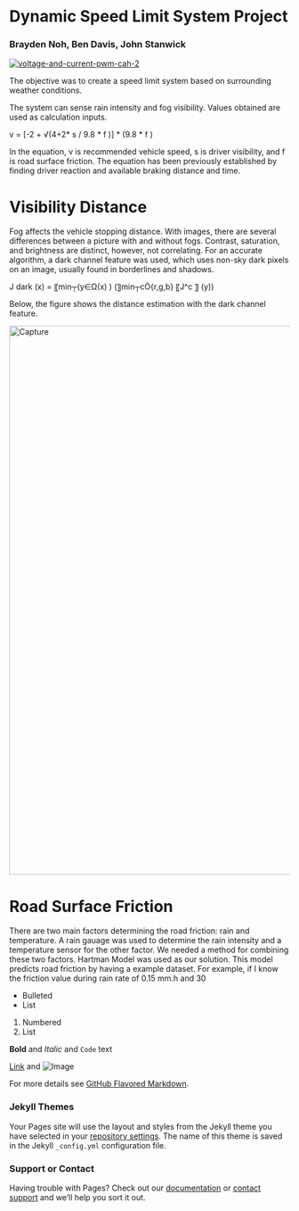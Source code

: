 # Dynamic Speed Limit System Project
### Brayden Noh, Ben Davis, John Stanwick


<a href="https://ibb.co/z5jF1cZ"><img src="https://i.ibb.co/SxWc2TB/voltage-and-current-pwm-cah-2.jpg" alt="voltage-and-current-pwm-cah-2" border="0"></a>

The objective was to create a speed limit system based on surrounding weather conditions. 

The system can sense rain intensity and fog visibility. Values obtained are used as calculation inputs. 

v = [-2 + √(4+2* s / 9.8 * f )] * (9.8 * f ) 

In the equation, v is recommended vehicle speed, s is driver visibility, and f is road surface friction. The equation has been previously established by finding driver reaction and available braking distance and time. 

# Visibility Distance

Fog affects the vehicle stopping distance. With images, there are several differences between a picture with and without fogs. Contrast, saturation, and brightness are distinct, however, not correlating. For an accurate algorithm, a dark channel feature was used, which uses non-sky dark pixels on an image, usually found in borderlines and shadows.

J dark (x) = 〖min┬(y∈Ω(x) ) (〗⁡min┬cÒ{r,g,b} ⁡〖J^c 〗  (y))	

Below, the figure shows the distance estimation with the dark channel feature. 

<img width="984" alt="Capture" src="https://user-images.githubusercontent.com/67966231/87812593-0f589f00-c826-11ea-820c-242922b97fb6.PNG">

# Road Surface Friction

There are two main factors determining the road friction: rain and temperature. A rain gauage was used to determine the rain intensity and a temperature sensor for the other factor. We needed a method for combining these two factors. Hartman Model was used as our solution. This model  predicts road friction by having a example dataset. For example, if I know the friction value during rain rate of 0.15 mm.h and 30


- Bulleted
- List

1. Numbered
2. List

**Bold** and _Italic_ and `Code` text

[Link](url) and ![Image](src)


For more details see [GitHub Flavored Markdown](https://guides.github.com/features/mastering-markdown/).

### Jekyll Themes

Your Pages site will use the layout and styles from the Jekyll theme you have selected in your [repository settings](https://github.com/braydennoh/dynamicspeedlimit/settings). The name of this theme is saved in the Jekyll `_config.yml` configuration file.

### Support or Contact

Having trouble with Pages? Check out our [documentation](https://help.github.com/categories/github-pages-basics/) or [contact support](https://github.com/contact) and we’ll help you sort it out.
